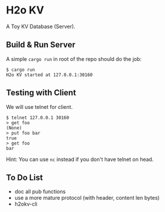 # H2o KV

A Toy KV Database (Server).

## Build & Run Server

A simple `cargo run` in root of the repo should do the job:
```
$ cargo run
H2o KV started at 127.0.0.1:30160
```

## Testing with Client

We will use telnet for client.
```
$ telnet 127.0.0.1 30160
> get foo
(None)
> put foo bar
true
> get foo
bar
```

Hint: You can use `nc` instead if you don't have telnet on head.

## To Do List

- doc all pub functions
- use a more mature protocol (with header, content len bytes)
- h2okv-cli
